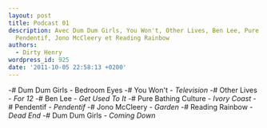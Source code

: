 ```yaml
---
layout: post
title: Podcast 01
description: Avec Dum Dum Girls, You Won't, Other Lives, Ben Lee, Pure Bathing Culture,
  Pendentif, Jono McCleery et Reading Rainbow
authors:
  - Dirty Henry
wordpress_id: 925
date: '2011-10-05 22:58:13 +0200'
---
```

-# Dum Dum Girls - Bedroom Eyes
-# You Won't - *Television*
-# Other Lives - *For 12*
-# Ben Lee - *Get Used To It*
-# Pure Bathing Culture - *Ivory Coast*
-# Pendentif - *Pendentif*
-# Jono McCleery - *Garden*
-# Reading Rainbow - *Dead End*
-# Dum Dum Girls - *Coming Down*
